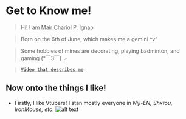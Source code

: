 # Get to Know me!
>Hi! I am Mair Chariol P. Ignao

> Born on the 6th of June, which makes me a gemini ^v^ 

> Some hobbies of mines are decorating, playing badminton, and gaming (*￣3￣)╭

> [`Video that describes me`](https://youtu.be/C48-6GopS1c)

## Now onto the things I like!

- Firstly, I like Vtubers! I stan mostly everyone in *Niji-EN, Shxtou, IronMouse, etc*.
![alt text](https://images.microcms-assets.io/assets/5694fd90407444338a64d654e407cc0e/e91d3a5a85924eaa98fefaf957e5f860/nijisanjienpetit_press220831_EN_onsale.png?fit=clip&w=800&dpr=2) 
